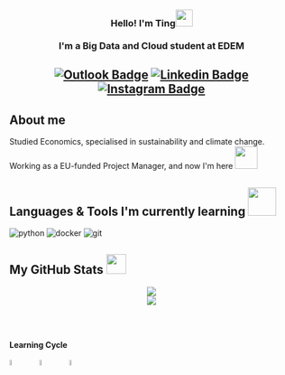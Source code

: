 <!-- Heading -->
<h3 align="center">Hello! I'm Ting<img src = "https://media.giphy.com/media/mGcNjsfWAjY5AEZNw6/giphy.gif" width = 30px><br><br>I'm a Big Data and Cloud student at EDEM</h3>



 <h2 align="center">

[![Outlook Badge](https://img.shields.io/badge/Outlook-0078D4?style=flat&logo=microsoft-outlook&logoColor=white=white&link=mail@e_wangting@hotmail.com)](mailto:mail@e_wangting@hotmail.com)
[![Linkedin Badge](https://img.shields.io/badge/-LinkedIn-blue?style=flat-square&logo=Linkedin&logoColor=white&link=https://www.linkedin.com/in/tingwangchen/)](https://www.linkedin.com/in/tingwangchen/)
[![Instagram Badge](https://img.shields.io/badge/-Instagram-e4405f?style=flat-square&logo=Instagram&logoColor=white&link=https://www.instagram.com/_elenitka/)](https://www.instagram.com/_elenitka/)

## About me
Studied Economics, specialised in sustainability and climate change. Working as a EU-funded Project Manager, and now I'm here <img src = "https://media.tenor.com/nPJiULZnc-8AAAAi/github-sticker.gif" width = 40px>
<br>

## Languages & Tools I'm currently learning <img src = "https://i.pinimg.com/originals/3b/4c/b4/3b4cb4b20017c7036583d70b9a17ff95.gif" width = 50px>
![python](https://img.shields.io/static/v1?logo=python&label=&message=python&color=36465D&logoColor=AAA&style=flat-square&link=)
![docker](https://img.shields.io/static/v1?logo=docker&label=&message=docker&color=36465D&logoColor=AAA&style=flat-square)
![git](https://img.shields.io/static/v1?logo=git&label=&message=git&color=36465D&logoColor=AAA&style=flat-square)
<br>


 ##  My GitHub Stats <img src = "https://i.pinimg.com/originals/65/c4/f4/65c4f452571be1261e9c623f7da488ac.gif" width = 35px>
 <p align="center" >   
 <img src ="https://github-readme-streak-stats.herokuapp.com/?user=e-wach&show_icons=true&hide=contribs,prs&cache_seconds=86400&theme=material-palenight">
  <br>
  <img src ="https://github-readme-stats.vercel.app/api?username=e-wach&show_icons=true&hide=contribs,prs&cache_seconds=86400&theme=material-palenight">  
  <br>
  </p>
<br>
<br>

**Learning Cycle**<br>

<img src="https://raw.githubusercontent.com/Tarikul-Islam-Anik/Animated-Fluent-Emojis/master/Emojis/Smilies/Face%20with%20Spiral%20Eyes.png" width="5%" alt="Broken system!"/>
&nbsp;&nbsp;&nbsp;&nbsp;&nbsp;
<img src="https://raw.githubusercontent.com/Tarikul-Islam-Anik/Animated-Fluent-Emojis/master/Emojis/Smilies/Relieved%20Face.png" width="5%" alt="It's working!"/>
&nbsp;&nbsp;&nbsp;&nbsp;&nbsp;
<img src="https://raw.githubusercontent.com/Tarikul-Islam-Anik/Animated-Fluent-Emojis/master/Emojis/Smilies/Astonished%20Face.png" width="5%" alt="It's working but you don't know how!"/><br>
